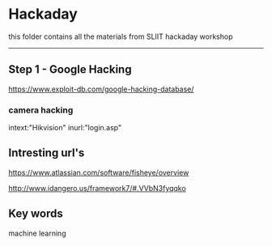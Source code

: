 # Hackaday
this folder contains all the materials from SLIIT hackaday workshop

---
## Step 1 - Google Hacking

https://www.exploit-db.com/google-hacking-database/

### camera hacking

 intext:"Hikvision" inurl:"login.asp"
 
 
## Intresting url's

https://www.atlassian.com/software/fisheye/overview

http://www.idangero.us/framework7/#.VVbN3fyqqko


## Key words

machine learning







